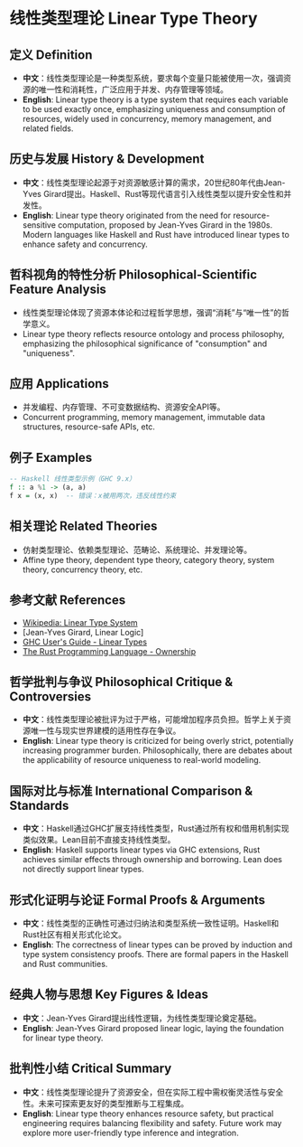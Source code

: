# 线性类型理论 Linear Type Theory

## 定义 Definition

- **中文**：线性类型理论是一种类型系统，要求每个变量只能被使用一次，强调资源的唯一性和消耗性，广泛应用于并发、内存管理等领域。
- **English**: Linear type theory is a type system that requires each variable to be used exactly once, emphasizing uniqueness and consumption of resources, widely used in concurrency, memory management, and related fields.

## 历史与发展 History & Development

- **中文**：线性类型理论起源于对资源敏感计算的需求，20世纪80年代由Jean-Yves Girard提出。Haskell、Rust等现代语言引入线性类型以提升安全性和并发性。
- **English**: Linear type theory originated from the need for resource-sensitive computation, proposed by Jean-Yves Girard in the 1980s. Modern languages like Haskell and Rust have introduced linear types to enhance safety and concurrency.

## 哲科视角的特性分析 Philosophical-Scientific Feature Analysis

- 线性类型理论体现了资源本体论和过程哲学思想，强调“消耗”与“唯一性”的哲学意义。
- Linear type theory reflects resource ontology and process philosophy, emphasizing the philosophical significance of "consumption" and "uniqueness".

## 应用 Applications

- 并发编程、内存管理、不可变数据结构、资源安全API等。
- Concurrent programming, memory management, immutable data structures, resource-safe APIs, etc.

## 例子 Examples

```haskell
-- Haskell 线性类型示例（GHC 9.x）
f :: a %1 -> (a, a)
f x = (x, x)  -- 错误：x被用两次，违反线性约束
```

## 相关理论 Related Theories

- 仿射类型理论、依赖类型理论、范畴论、系统理论、并发理论等。
- Affine type theory, dependent type theory, category theory, system theory, concurrency theory, etc.

## 参考文献 References

- [Wikipedia: Linear Type System](https://en.wikipedia.org/wiki/Linear_type_system)
- [Jean-Yves Girard, Linear Logic]
- [GHC User's Guide - Linear Types](https://downloads.haskell.org/ghc/latest/docs/html/users_guide/linear-types.html)
- [The Rust Programming Language - Ownership](https://doc.rust-lang.org/book/ch04-01-what-is-ownership.html)

## 哲学批判与争议 Philosophical Critique & Controversies

- **中文**：线性类型理论被批评为过于严格，可能增加程序员负担。哲学上关于资源唯一性与现实世界建模的适用性存在争议。
- **English**: Linear type theory is criticized for being overly strict, potentially increasing programmer burden. Philosophically, there are debates about the applicability of resource uniqueness to real-world modeling.

## 国际对比与标准 International Comparison & Standards

- **中文**：Haskell通过GHC扩展支持线性类型，Rust通过所有权和借用机制实现类似效果。Lean目前不直接支持线性类型。
- **English**: Haskell supports linear types via GHC extensions, Rust achieves similar effects through ownership and borrowing. Lean does not directly support linear types.

## 形式化证明与论证 Formal Proofs & Arguments

- **中文**：线性类型的正确性可通过归纳法和类型系统一致性证明。Haskell和Rust社区有相关形式化论文。
- **English**: The correctness of linear types can be proved by induction and type system consistency proofs. There are formal papers in the Haskell and Rust communities.

## 经典人物与思想 Key Figures & Ideas

- **中文**：Jean-Yves Girard提出线性逻辑，为线性类型理论奠定基础。
- **English**: Jean-Yves Girard proposed linear logic, laying the foundation for linear type theory.

## 批判性小结 Critical Summary

- **中文**：线性类型理论提升了资源安全，但在实际工程中需权衡灵活性与安全性。未来可探索更友好的类型推断与工程集成。
- **English**: Linear type theory enhances resource safety, but practical engineering requires balancing flexibility and safety. Future work may explore more user-friendly type inference and integration.
